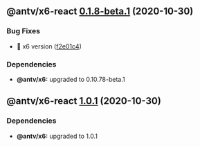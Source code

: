 ## @antv/x6-react [0.1.8-beta.1](https://github.com/antvis/x6/compare/@antv/x6-react@0.1.7...@antv/x6-react@0.1.8-beta.1) (2020-10-30)


### Bug Fixes

* 🐛 x6 version ([f2e01c4](https://github.com/antvis/x6/commit/f2e01c44a1f1acd9390c9de0b5ade913cfd8b03b))





### Dependencies

* **@antv/x6:** upgraded to 0.10.78-beta.1

## @antv/x6-react [1.0.1](https://github.com/antvis/x6/compare/@antv/x6-react@1.0.0...@antv/x6-react@1.0.1) (2020-10-30)





### Dependencies

* **@antv/x6:** upgraded to 1.0.1
